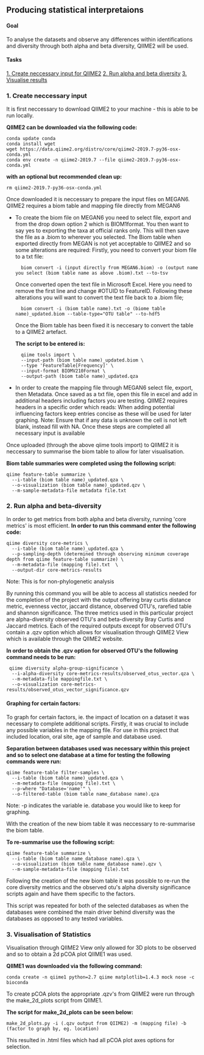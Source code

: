 ## Producing statistical interpretaions
#### Goal
To analyse the datasets and observe any differences within identifications and diversity through both alpha and beta diversity, QIIME2 will be used.  

#### Tasks
[1. Create neccessary input for QIIME2](https://github.com/darcey-watson/Viral-Content-Project/blob/master/6.%20Producing%20Statistics.md#1-create-neccessary-input)
[2. Run alpha and beta diversity](https://github.com/darcey-watson/Viral-Content-Project/blob/master/6.%20Producing%20Statistics.md#2-run-alpha-and-beta-diversity) 
[3. Visualise results](https://github.com/darcey-watson/Viral-Content-Project/blob/master/6.%20Producing%20Statistics.md#3-visualisation-of-statistics) 

### 1. Create neccessary input
It is first neccessary to download QIIME2 to your machine - this is able to be run locally. 

**QIIME2 can be downloaded via the following code:**

    conda update conda
    conda install wget
    wget https://data.qiime2.org/distro/core/qiime2-2019.7-py36-osx-conda.yml
    conda env create -n qiime2-2019.7 --file qiime2-2019.7-py36-osx-conda.yml

**with an optional but recommended clean up:**

    rm qiime2-2019.7-py36-osx-conda.yml

Once downloaded it is neccessary to prepare the input files on MEGAN6. QIIME2 requires a biom table and mapping file directly from MEGAN6

* To create the biom file on MEGAN6 you need to select file, export and from the drop down option 2 which is BIOM1format. You then want to say yes to exporting the taxa at official ranks only. This will then save the file as a .biom to wherever you selected. The Biom table when exported directly from MEGAN is not yet acceptable to QIIME2 and so some alterations are required:
Firstly, you need to convert your biom file to a txt file:

   

	    biom convert -i (input directly from MEGAN6.biom) -o (output name you select (biom table name as above .biom).txt --to-tsv

	Once converted open the text file in Microsoft Excel. Here you need to remove the first line and change #OTUID to FeatureID.
Following these alterations you will want to convert the text file back to a .biom file;

	    biom convert -i (biom table name).txt -o (biome table name)_updated.biom --table-type="OTU table" --to-hdf5

	Once the Biom table has been fixed it is neccesary to convert the table to a QIIME2 artefact.
	
	**The script to be entered is:**

	    qiime tools import \
		--input-path (biom table name)_updated.biom \
		--type 'FeatureTable[Frequency]' \
		--input-format BIOMV210Format \
		--output-path (biom table name)_updated.qza
* In order to create the mapping file through MEGAN6 select file, export, then Metadata. Once saved as a txt file, open this file in excel and add in additional headers including factors you are testing. QIIME2 requires headers in a specific order which reads: 
When adding potential influencing factors keep entries concise as these will be used for later graphing.
Note: Ensure that if any data is unknown the cell is not left blank, instead fill with NA. 
Once these steps are completed all necessary input is available 

Once uploaded (through the above qiime tools import) to QIIME2 it is neccessary to summarise the biom table to allow for later visualisation.

**Biom table summaries were completed using the following script:**

    qiime feature-table summarize \
	  --i-table (biom table name)_updated.qza \
	  --o-visualization (biom table name)_updated.qzv \
	  --m-sample-metadata-file metadata file.txt

### 2. Run alpha and beta-diversity
In order to get metrics from both alpha and beta diversity, running 'core metrics' is most efficient. 
**In order to run this command enter the following code:**

    qiime diversity core-metrics \
	  --i-table (biom table name)_updated.qza \
	  --p-sampling-depth (determined through observing minimum coverage depth from qiime feature-table summarize) \
	  --m-metadata-file (mapping file).txt  \
	  --output-dir core-metrics-results

Note: This is for non-phylogenetic analysis

By running this command you will be able to access all statistics needed for the completion of the project with the output offering bray curtis distance metric, evenness vector, jaccard distance, observed OTU's, rarefied table and shannon significance. The three metrics used in this particular project are alpha-diversity observed OTU's and beta-diversity Bray Curtis and Jaccard metrics. Each of the required outputs except for observed OTU's contain a .qzv option which allows for visualisation through QIIME2 View which is available through the QIIME2 website.

**In order to obtain the .qzv option for observed OTU's the following command needs to be run:**
 
     qiime diversity alpha-group-significance \
	  --i-alpha-diversity core-metrics-results/observed_otus_vector.qza \
	  --m-metadata-file mappingfile.txt \
	  --o-visualization core-metrics-results/observed_otus_vector_significance.qzv 

#### Graphing for certain factors:
To graph for certain factors, ie. the impact of location on a dataset it was necessary to complete additional scripts.
Firstly, it was crucial to include any possible variables in the mapping file. For use in this project that included location, oral site, age of sample and database used.

**Separation between databases used was necessary within this project and so to select one database at a time for testing the following commands were run:**

    qiime feature-table filter-samples \
	  --i-table (biom table name)_updated.qza \
	  --m-metadata-file (mapping file).txt \
	  --p-where "Database='name'" \
	  --o-filtered-table (biom table name_database name).qza

Note: -p indicates the variable ie. database you would like to keep for graphing.

With the creation of the new biom table it was neccessary to re-summarise the biom table.

**To re-summarise use the following script:**

    qiime feature-table summarize \
	  --i-table (biom table name_database name).qza \
	  --o-visualization (biom table name_database name).qzv \
	  --m-sample-metadata-file (mapping file).txt

Following the creation of the new biom table it was possible to re-run the core diversity metrics and the observed otu's alpha diversity significance scripts again and have them specific to the factors. 

This script was repeated for both of the selected databases as when the databases were combined the main driver behind diversity was the databases as opposed to any tested variables. 

### 3. Visualisation of Statistics
Visualisation through QIIME2 View only allowed for 3D plots to be observed and so to obtain a 2d pCOA plot QIIME1 was used.

**QIIME1 was downloaded via the following command:**

    conda create -n qiime1 python=2.7 qiime matplotlib=1.4.3 mock nose -c bioconda

To create pCOA plots the appropriate .qzv's from QIIME2 were run through the make_2d_plots script from QIIME1. 

**The script for make_2d_plots can be seen below:**

    make_2d_plots.py -i (.qzv output from QIIME2) -m (mapping file) -b (factor to graph by, eg. location)

This resulted in .html files which had all pCOA plot axes options for selection. 
